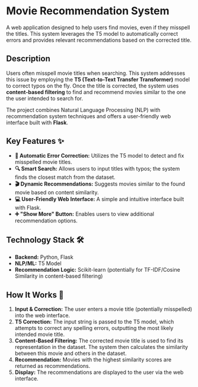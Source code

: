 # Movie Recommendation System
A web application designed to help users find movies, even if they misspell the titles. This system leverages the T5 model to automatically correct errors and provides relevant recommendations based on the corrected title.

## Description

Users often misspell movie titles when searching. This system addresses this issue by employing the **T5 (Text-to-Text Transfer Transformer)** model to correct typos on the fly. Once the title is corrected, the system uses **content-based filtering** to find and recommend movies similar to the one the user intended to search for.

The project combines Natural Language Processing (NLP) with recommendation system techniques and offers a user-friendly web interface built with **Flask**.

## Key Features ✨

* **🧠 Automatic Error Correction:** Utilizes the T5 model to detect and fix misspelled movie titles.
* **🔍 Smart Search:** Allows users to input titles with typos; the system finds the closest match from the dataset.
* **🎬 Dynamic Recommendations:** Suggests movies similar to the found movie based on content similarity.
* **💻 User-Friendly Web Interface:** A simple and intuitive interface built with Flask.
* **➕ "Show More" Button:** Enables users to view additional recommendation options.

## Technology Stack 🛠️

* **Backend:** Python, Flask
* **NLP/ML:** T5 Model 
* **Recommendation Logic:** Scikit-learn (potentially for TF-IDF/Cosine Similarity in content-based filtering)
  
## How It Works 🤔

1.  **Input & Correction:** The user enters a movie title (potentially misspelled) into the web interface.
2.  **T5 Correction:** The input string is passed to the T5 model, which attempts to correct any spelling errors, outputting the most likely intended movie title.
3.  **Content-Based Filtering:** The corrected movie title is used to find its representation in the dataset. The system then calculates the similarity between this movie and others in the dataset.
4.  **Recommendation:** Movies with the highest similarity scores are returned as recommendations.
5.  **Display:** The recommendations are displayed to the user via the web interface.


